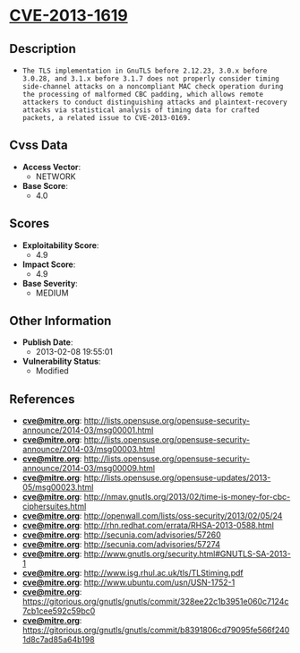 
# [CVE-2013-1619](http://lists.opensuse.org/opensuse-security-announce/2014-03/msg00001.html)

## Description

- `The TLS implementation in GnuTLS before 2.12.23, 3.0.x before 3.0.28, and 3.1.x before 3.1.7 does not properly consider timing side-channel attacks on a noncompliant MAC check operation during the processing of malformed CBC padding, which allows remote attackers to conduct distinguishing attacks and plaintext-recovery attacks via statistical analysis of timing data for crafted packets, a related issue to CVE-2013-0169.`

## Cvss Data

- **Access Vector**:
  - NETWORK
- **Base Score**:
  - 4.0

## Scores

- **Exploitability Score**:
  - 4.9
- **Impact Score**:
  - 4.9
- **Base Severity**:
  - MEDIUM

## Other Information

- **Publish Date**:
  - 2013-02-08 19:55:01
- **Vulnerability Status**:
  - Modified

## References

- **cve@mitre.org**: http://lists.opensuse.org/opensuse-security-announce/2014-03/msg00001.html
- **cve@mitre.org**: http://lists.opensuse.org/opensuse-security-announce/2014-03/msg00003.html
- **cve@mitre.org**: http://lists.opensuse.org/opensuse-security-announce/2014-03/msg00009.html
- **cve@mitre.org**: http://lists.opensuse.org/opensuse-updates/2013-05/msg00023.html
- **cve@mitre.org**: http://nmav.gnutls.org/2013/02/time-is-money-for-cbc-ciphersuites.html
- **cve@mitre.org**: http://openwall.com/lists/oss-security/2013/02/05/24
- **cve@mitre.org**: http://rhn.redhat.com/errata/RHSA-2013-0588.html
- **cve@mitre.org**: http://secunia.com/advisories/57260
- **cve@mitre.org**: http://secunia.com/advisories/57274
- **cve@mitre.org**: http://www.gnutls.org/security.html#GNUTLS-SA-2013-1
- **cve@mitre.org**: http://www.isg.rhul.ac.uk/tls/TLStiming.pdf
- **cve@mitre.org**: http://www.ubuntu.com/usn/USN-1752-1
- **cve@mitre.org**: https://gitorious.org/gnutls/gnutls/commit/328ee22c1b3951e060c7124c7cb1cee592c59bc0
- **cve@mitre.org**: https://gitorious.org/gnutls/gnutls/commit/b8391806cd79095fe566f2401d8c7ad85a64b198
